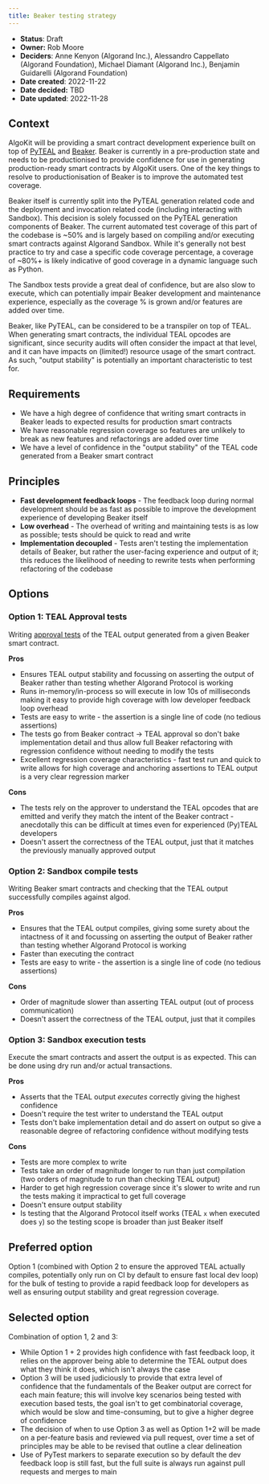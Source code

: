 ```yaml
---
title: Beaker testing strategy
---
```



- **Status**: Draft
- **Owner:** Rob Moore
- **Deciders**: Anne Kenyon (Algorand Inc.), Alessandro Cappellato (Algorand Foundation), Michael Diamant (Algorand Inc.), Benjamin Guidarelli (Algorand Foundation)
- **Date created**: 2022-11-22
- **Date decided:** TBD
- **Date updated**: 2022-11-28

## Context

AlgoKit will be providing a smart contract development experience built on top of [PyTEAL](https://pyteal.readthedocs.io/en/stable/) and [Beaker](https://developer.algorand.org/articles/hello-beaker/). Beaker is currently in a pre-production state and needs to be productionised to provide confidence for use in generating production-ready smart contracts by AlgoKit users. One of the key things to resolve to productionisation of Beaker is to improve the automated test coverage.

Beaker itself is currently split into the PyTEAL generation related code and the deployment and invocation related code (including interacting with Sandbox). This decision is solely focussed on the PyTEAL generation components of Beaker. The current automated test coverage of this part of the codebase is ~50% and is largely based on compiling and/or executing smart contracts against Algorand Sandbox. While it's generally not best practice to try and case a specific code coverage percentage, a coverage of ~80%+ is likely indicative of good coverage in a dynamic language such as Python.

The Sandbox tests provide a great deal of confidence, but are also slow to execute, which can potentially impair Beaker development and maintenance experience, especially as the coverage % is grown and/or features are added over time.

Beaker, like PyTEAL, can be considered to be a transpiler on top of TEAL. When generating smart contracts, the individual TEAL opcodes are significant, since security audits will often consider the impact at that level, and it can have impacts on (limited!) resource usage of the smart contract. As such, "output stability" is potentially an important characteristic to test for.

## Requirements

- We have a high degree of confidence that writing smart contracts in Beaker leads to expected results for production smart contracts
- We have reasonable regression coverage so features are unlikely to break as new features and refactorings are added over time
- We have a level of confidence in the "output stability" of the TEAL code generated from a Beaker smart contract

## Principles

- **Fast development feedback loops** - The feedback loop during normal development should be as fast as possible to improve the development experience of developing Beaker itself
- **Low overhead** - The overhead of writing and maintaining tests is as low as possible; tests should be quick to read and write
- **Implementation decoupled** - Tests aren't testing the implementation details of Beaker, but rather the user-facing experience and output of it; this reduces the likelihood of needing to rewrite tests when performing refactoring of the codebase

## Options

### Option 1: TEAL Approval tests

Writing [approval tests](https://approvaltests.com/) of the TEAL output generated from a given Beaker smart contract.

**Pros**

- Ensures TEAL output stability and focussing on asserting the output of Beaker rather than testing whether Algorand Protocol is working
- Runs in-memory/in-process so will execute in low 10s of milliseconds making it easy to provide high coverage with low developer feedback loop overhead
- Tests are easy to write - the assertion is a single line of code (no tedious assertions)
- The tests go from Beaker contract -> TEAL approval so don't bake implementation detail and thus allow full Beaker refactoring with regression confidence without needing to modify the tests
- Excellent regression coverage characteristics - fast test run and quick to write allows for high coverage and anchoring assertions to TEAL output is a very clear regression marker

**Cons**

- The tests rely on the approver to understand the TEAL opcodes that are emitted and verify they match the intent of the Beaker contract - anecdotally this can be difficult at times even for experienced (Py)TEAL developers
- Doesn't assert the correctness of the TEAL output, just that it matches the previously manually approved output

### Option 2: Sandbox compile tests

Writing Beaker smart contracts and checking that the TEAL output successfully compiles against algod.

**Pros**

- Ensures that the TEAL output compiles, giving some surety about the intactness of it and focussing on asserting the output of Beaker rather than testing whether Algorand Protocol is working
- Faster than executing the contract
- Tests are easy to write - the assertion is a single line of code (no tedious assertions)

**Cons**

- Order of magnitude slower than asserting TEAL output (out of process communication)
- Doesn't assert the correctness of the TEAL output, just that it compiles

### Option 3: Sandbox execution tests

Execute the smart contracts and assert the output is as expected. This can be done using dry run and/or actual transactions.

**Pros**

- Asserts that the TEAL output _executes_ correctly giving the highest confidence
- Doesn't require the test writer to understand the TEAL output
- Tests don't bake implementation detail and do assert on output so give a reasonable degree of refactoring confidence without modifying tests

**Cons**

- Tests are more complex to write
- Tests take an order of magnitude longer to run than just compilation (two orders of magnitude to run than checking TEAL output)
- Harder to get high regression coverage since it's slower to write and run the tests making it impractical to get full coverage
- Doesn't ensure output stability
- Is testing that the Algorand Protocol itself works (TEAL `x` when executed does `y`) so the testing scope is broader than just Beaker itself

## Preferred option

Option 1 (combined with Option 2 to ensure the approved TEAL actually compiles, potentially only run on CI by default to ensure fast local dev loop) for the bulk of testing to provide a rapid feedback loop for developers as well as ensuring output stability and great regression coverage.

## Selected option

Combination of option 1, 2 and 3:

- While Option 1 + 2 provides high confidence with fast feedback loop, it relies on the approver being able to determine the TEAL output does what they think it does, which isn't always the case
- Option 3 will be used judiciously to provide that extra level of confidence that the fundamentals of the Beaker output are correct for each main feature; this will involve key scenarios being tested with execution based tests, the goal isn't to get combinatorial coverage, which would be slow and time-consuming, but to give a higher degree of confidence
- The decision of when to use Option 3 as well as Option 1+2 will be made on a per-feature basis and reviewed via pull request, over time a set of principles may be able to be revised that outline a clear delineation
- Use of PyTest markers to separate execution so by default the dev feedback loop is still fast, but the full suite is always run against pull requests and merges to main
